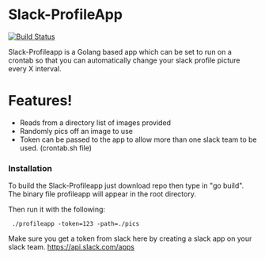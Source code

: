# Slack-ProfileApp

[![Build Status](https://travis-ci.org/jasonbronson/slack-profileapp.svg?branch=master)](https://travis-ci.org/jasonbronson/slack-profileapp)

Slack-Profileapp is a Golang based app which can be set to run on a crontab so that you can automatically change your slack profile picture every X interval. 



# Features!

  - Reads from a directory list of images provided
  - Randomly pics off an image to use
  - Token can be passed to the app to allow more than one slack team to be used. (crontab.sh file)


### Installation

To build the Slack-Profileapp just download repo then type in "go build". The binary file profileapp will appear in the root directory. 

Then run it with the following:

``` ./profileapp -token=123 -path=./pics```

Make sure you get a token from slack here by creating a slack app on your slack team. 
https://api.slack.com/apps




